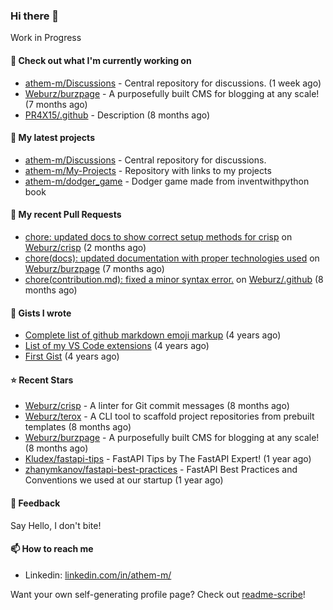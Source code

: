 ### Hi there 👋


Work in Progress


#### 👷 Check out what I'm currently working on

- [athem-m/Discussions](https://github.com/athem-m/Discussions) - Central repository for discussions. (1 week ago)
- [Weburz/burzpage](https://github.com/Weburz/burzpage) - A purposefully built CMS for blogging at any scale! (7 months ago)
- [PR4X15/.github](https://github.com/PR4X15/.github) - Description (8 months ago)

#### 🌱 My latest projects

- [athem-m/Discussions](https://github.com/athem-m/Discussions) - Central repository for discussions.
- [athem-m/My-Projects](https://github.com/athem-m/My-Projects) - Repository with links to my projects
- [athem-m/dodger_game](https://github.com/athem-m/dodger_game) - Dodger game made from inventwithpython book



#### 🔨 My recent Pull Requests

- [chore: updated docs to show correct setup methods for crisp](https://github.com/Weburz/crisp/pull/58) on [Weburz/crisp](https://github.com/Weburz/crisp) (2 months ago)
- [chore(docs): updated documentation with proper technologies used](https://github.com/Weburz/burzpage/pull/16) on [Weburz/burzpage](https://github.com/Weburz/burzpage) (7 months ago)
- [chore(contribution.md): fixed a minor syntax error.](https://github.com/Weburz/.github/pull/1) on [Weburz/.github](https://github.com/Weburz/.github) (8 months ago)

#### 📓 Gists I wrote

- [Complete list of github markdown emoji markup](https://gist.github.com/3b8d8fd538581d12f435e809166c1cce) (4 years ago)
- [List of my VS Code extensions](https://gist.github.com/cedd9dda8e27d260e7c5636292773502) (4 years ago)
- [First Gist](https://gist.github.com/d6e1f480c38fa22151ab88207f297ba1) (4 years ago)

#### ⭐ Recent Stars

- [Weburz/crisp](https://github.com/Weburz/crisp) - A linter for Git commit messages (8 months ago)
- [Weburz/terox](https://github.com/Weburz/terox) - A CLI tool to scaffold project repositories from prebuilt templates (8 months ago)
- [Weburz/burzpage](https://github.com/Weburz/burzpage) - A purposefully built CMS for blogging at any scale! (8 months ago)
- [Kludex/fastapi-tips](https://github.com/Kludex/fastapi-tips) - FastAPI Tips by The FastAPI Expert! (1 year ago)
- [zhanymkanov/fastapi-best-practices](https://github.com/zhanymkanov/fastapi-best-practices) - FastAPI Best Practices and Conventions we used at our startup (1 year ago)


#### 💬 Feedback

Say Hello, I don't bite!

#### 📫 How to reach me

- Linkedin: [linkedin.com/in/athem-m/](https://www.linkedin.com/in/athem-m/)

Want your own self-generating profile page? Check out [readme-scribe](https://github.com/muesli/readme-scribe)!


